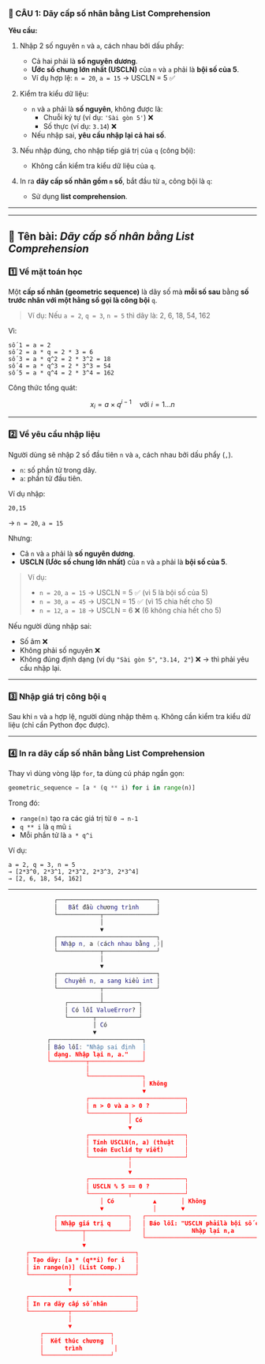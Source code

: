 
### 🧮 CÂU 1: Dãy cấp số nhân bằng List Comprehension

**Yêu cầu:**

1. Nhập 2 số nguyên `n` và `a`, cách nhau bởi dấu phẩy:
   - Cả hai phải là **số nguyên dương**.
   - **Ước số chung lớn nhất (USCLN)** của `n` và `a` phải là **bội số của 5**.
   - Ví dụ hợp lệ: `n = 20`, `a = 15` → USCLN = 5 ✅

2. Kiểm tra kiểu dữ liệu:
   - `n` và `a` phải là **số nguyên**, không được là:
     - Chuỗi ký tự (ví dụ: `'Sài gòn 5'`) ❌
     - Số thực (ví dụ: `3.14`) ❌
   - Nếu nhập sai, **yêu cầu nhập lại cả hai số**.

3. Nếu nhập đúng, cho nhập tiếp giá trị của `q` (công bội):
   - Không cần kiểm tra kiểu dữ liệu của `q`.

4. In ra **dãy cấp số nhân gồm `n` số**, bắt đầu từ `a`, công bội là `q`:
   - Sử dụng **list comprehension**.

---




---

## 🧮 Tên bài: *Dãy cấp số nhân bằng List Comprehension*

### 1️⃣ Về **mặt toán học**

Một **cấp số nhân (geometric sequence)** là dãy số mà **mỗi số sau** bằng **số trước nhân với một hằng số gọi là công bội** `q`.

> Ví dụ:
> Nếu `a = 2`, `q = 3`, `n = 5`
> thì dãy là:
> 2, 6, 18, 54, 162

Vì:

```
số 1 = a = 2
số 2 = a * q = 2 * 3 = 6
số 3 = a * q^2 = 2 * 3^2 = 18
số 4 = a * q^3 = 2 * 3^3 = 54
số 5 = a * q^4 = 2 * 3^4 = 162
```

Công thức tổng quát:

$$
x_i = a \times q^{i-1} \quad \text{với } i = 1 \ldots n
$$

---

### 2️⃣ Về **yêu cầu nhập liệu**

Người dùng sẽ nhập 2 số đầu tiên `n` và `a`, cách nhau bởi dấu phẩy (`,`).

* `n`: số phần tử trong dãy.
* `a`: phần tử đầu tiên.

Ví dụ nhập:

```
20,15
```

→ `n = 20`, `a = 15`

Nhưng:

* Cả `n` và `a` phải là **số nguyên dương**.
* **USCLN (Ước số chung lớn nhất)** của `n` và `a` phải là **bội số của 5**.

> Ví dụ:
>
> * `n = 20`, `a = 15` → USCLN = 5 ✅ (vì 5 là bội số của 5)
> * `n = 30`, `a = 45` → USCLN = 15 ✅ (vì 15 chia hết cho 5)
> * `n = 12`, `a = 18` → USCLN = 6 ❌ (6 không chia hết cho 5)

Nếu người dùng nhập sai:

* Số âm ❌
* Không phải số nguyên ❌
* Không đúng định dạng (ví dụ `"Sài gòn 5"`, `"3.14, 2"`) ❌
  → thì phải yêu cầu nhập lại.

---

### 3️⃣ Nhập giá trị công bội `q`

Sau khi `n` và `a` hợp lệ, người dùng nhập thêm `q`.
Không cần kiểm tra kiểu dữ liệu (chỉ cần Python đọc được).

---

### 4️⃣ In ra dãy cấp số nhân bằng **List Comprehension**

Thay vì dùng vòng lặp `for`, ta dùng cú pháp ngắn gọn:

```python
geometric_sequence = [a * (q ** i) for i in range(n)]
```

Trong đó:

* `range(n)` tạo ra các giá trị từ `0 → n-1`
* `q ** i` là `q` mũ `i`
* Mỗi phần tử là `a * q^i`

Ví dụ:

```
a = 2, q = 3, n = 5
→ [2*3^0, 2*3^1, 2*3^2, 2*3^3, 2*3^4]
→ [2, 6, 18, 54, 162]
```

---

```lua
             ┌────────────────────────────┐
             │   Bắt đầu chương trình     │
             └────────────┬───────────────┘
                          │
                          ▼
             ┌────────────────────────────┐
             │ Nhập n, a (cách nhau bằng ,)│
             └────────────┬───────────────┘
                          │
                          ▼
             ┌────────────────────────────┐
             │  Chuyển n, a sang kiểu int │
             └────────────┬───────────────┘
                          │
                ┌─────────┴──────────┐
                │ Có lỗi ValueError? │
                └───────┬────────────┘
                        │ Có
                        ▼
           ┌──────────────────────────┐
           │ Báo lỗi: "Nhập sai định  │
           │ dạng. Nhập lại n, a."    │
           └──────────┬───────────────┘
                      │
                      └───────────────┐
                                      │ Không
                                      ▼
                      ┌───────────────────────────┐
                      │ n > 0 và a > 0 ?          │
                      └───────────┬───────────────┘
                                  │ Có
                                  ▼
                      ┌───────────────────────────┐
                      │ Tính USCLN(n, a) (thuật   │
                      │ toán Euclid tự viết)      │
                      └───────────┬───────────────┘
                                  │
                                  ▼
                      ┌───────────────────────────┐
                      │ USCLN % 5 == 0 ?          │
                      └───────────┬───────────────┘
                          │ Có           ▲       │ Không
                          ▼              │       ▼
             ┌────────────────────┐   ┌───────────────────────────────────────────┐
             │ Nhập giá trị q     │   │ Báo lỗi: "USCLN phảilà bội số của 5."     │
             └───────┬────────────┘   │             Nhập lại n,a                  │
                     │                └───────────────────────────────────────────┘
                     ▼                           
     ┌──────────────────────────────┐            
     │ Tạo dãy: [a * (q**i) for i   │
     │ in range(n)] (List Comp.)    │
     └───────────┬──────────────────┘
                 │
                 ▼
     ┌──────────────────────────────┐
     │ In ra dãy cấp số nhân        │
     └───────────┬──────────────────┘
                 │
                 ▼
         ┌───────────────────┐
         │  Kết thúc chương  │
         │      trình         │
         └───────────────────┘

```

